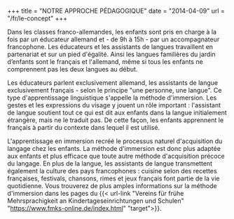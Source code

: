 +++
title = "NOTRE APPROCHE PÉDAGOGIQUE"
date = "2014-04-09"
url = "/fr/le-concept"
+++

Dans les classes franco-allemandes, les enfants sont pris en charge à la fois par un éducateur allemand et - de 9h à 15h - 
par un accompagnateur francophone. Les éducateurs et les assistants de langues travaillent en partenariat et sur un pied 
d'égalité. Ainsi les langues familières du jardin d’enfants sont le français et l'allemand, même si tous les enfants ne 
comprennent pas les deux langues au début.



Les éducateurs parlent exclusivement allemand, les assistants de langue exclusivement français - selon le principe 
"une personne, une langue". Ce type d'apprentissage linguistique s'appelle la méthode d'immersion. Les gestes et les 
expressions du visage y jouent un rôle important : l'assistant de langue soutient tout ce qui est dit aux enfants dans 
la langue initialement étrangère, mais ne le traduit pas. De cette façon, les enfants apprennent le français à partir 
du contexte dans lequel il est utilisé.



L'apprentissage en immersion recréé le processus naturel d'acquisition du langage chez les enfants. La méthode d'immersion 
est donc plus adaptée aux enfants et plus efficace que toute autre méthode d'acquisition précoce du langage. En plus de la langue, 
les assistants de langue transmettent également la culture des pays francophones : cuisine selon des recettes 
françaises, festivals, chansons, rimes et jeux français font partie de la vie quotidienne. 
Vous trouverez de plus amples informations sur la méthode d'immersion dans les pages du {{< url-link "Vereins für frühe Mehrsprachigkeit an Kindertageseinrichtungen und Schulen" "https://www.fmks-online.de/index.html" "target">}}.
